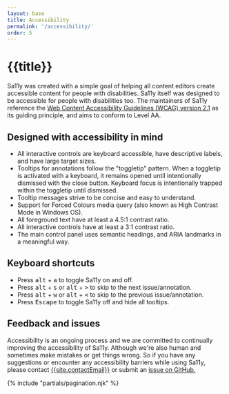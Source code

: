 ```yaml
---
layout: base
title: Accessibility
permalink: '/accessibility/'
order: 5
---
```


# {{title}}
Sa11y was created with a simple goal of helping all content editors create accessible content for people with disabilities. Sa11y itself was designed to be accessible for people with disabilities too. The maintainers of Sa11y reference the [Web Content Accessibility Guidelines (WCAG) version 2.1](https://www.w3.org/TR/WCAG21/) as its guiding principle, and aims to conform to Level AA.

## Designed with accessibility in mind
- All interactive controls are keyboard accessible, have descriptive labels, and have large target sizes.
- Tooltips for annotations follow the "toggletip" pattern. When a toggletip is activated with a keyboard, it remains opened until intentionally dismissed with the close button. Keyboard focus is intentionally trapped within the toggletip until dismissed.
- Tooltip messages strive to be concise and easy to understand.
- Support for Forced Colours media query (also known as High Contrast Mode in Windows OS).
- All foreground text have at least a 4.5:1 contrast ratio.
- All interactive controls have at least a 3:1 contrast ratio.
- The main control panel uses semantic headings, and ARIA landmarks in a meaningful way.

## Keyboard shortcuts
- Press <kbd>alt</kbd> + <kbd>a</kbd> to toggle Sa11y on and off.
- Press <kbd>alt</kbd> + <kbd>s</kbd> or <kbd>alt</kbd> + <kbd>></kbd> to skip to the next issue/annotation.
- Press <kbd>alt</kbd> + <kbd>w</kbd> or <kbd>alt</kbd> + <kbd><</kbd> to skip to the previous issue/annotation.
- Press <kbd>Escape</kbd> to toggle Sa11y off and hide all tooltips.

## Feedback and issues
Accessibility is an ongoing process and we are committed to continually improving the accessibility of Sa11y. Although we're also human and sometimes make mistakes or get things wrong. So if you have any suggestions or encounter any accessibility barriers while using Sa11y, please contact [{{site.contactEmail}}](mailto:{{site.contactEmail}}) or submit an [issue on GitHub.](https://github.com/ryersondmp/sa11y/issues)

{% include "partials/pagination.njk" %}